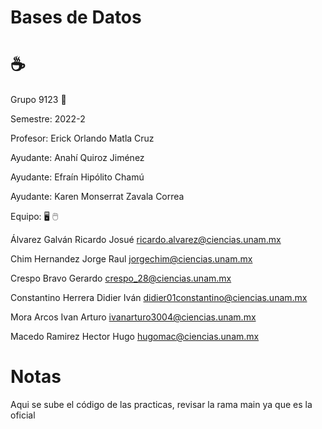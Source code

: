 #  Bases de Datos 
# ☕

Grupo 9123 🏫

Semestre: 2022-2

Profesor: Erick Orlando Matla Cruz

Ayudante: Anahí Quiroz Jiménez

Ayudante:	Efraín Hipólito Chamú

Ayudante:	Karen Monserrat Zavala Correa



Equipo: 🖥️ 🖱️

Álvarez Galván Ricardo Josué
ricardo.alvarez@ciencias.unam.mx

Chim Hernandez Jorge Raul
jorgechim@ciencias.unam.mx

Crespo Bravo Gerardo 
crespo_28@ciencias.unam.mx

Constantino Herrera Didier Iván
didier01constantino@ciencias.unam.mx

Mora Arcos Ivan Arturo
ivanarturo3004@ciencias.unam.mx

Macedo Ramirez Hector Hugo
hugomac@ciencias.unam.mx


# Notas 
Aqui se sube el código de las practicas, revisar la rama main ya que es la oficial

